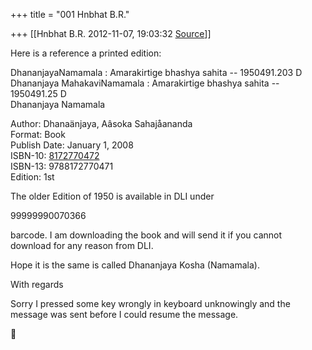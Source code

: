 +++
title = "001 Hnbhat B.R."

+++
[[Hnbhat B.R.	2012-11-07, 19:03:32 [Source](https://groups.google.com/g/bvparishat/c/DzGkrXvsb8k)]]



Here is a reference a printed edition:  
  
DhananjayaNamamala : Amarakirtige bhashya sahita -- 1950491.203 D  
Dhananjaya MahakaviNamamala : Amarakirtige bhashya sahita -- 1950491.25 D  
Dhananjaya Namamala  
  
Author: Dhanaänjaya, Aâsoka Sahajåananda  
Format: Book  
Publish Date: January 1, 2008  
ISBN-10: [8172770472](tel:(817)%20277-0472)  
ISBN-13: 9788172770471  
Edition: 1st  
  
The older Edition of 1950 is available in DLI under  
  
99999990070366  
  
barcode. I am downloading the book and will send it if you cannot  
download for any reason from DLI.  
  
Hope it is the same is called Dhananjaya Kosha (Namamala).  
  
With regards  
  
Sorry I pressed some key wrongly in keyboard unknowingly and the  
message was sent before I could resume the message.  



